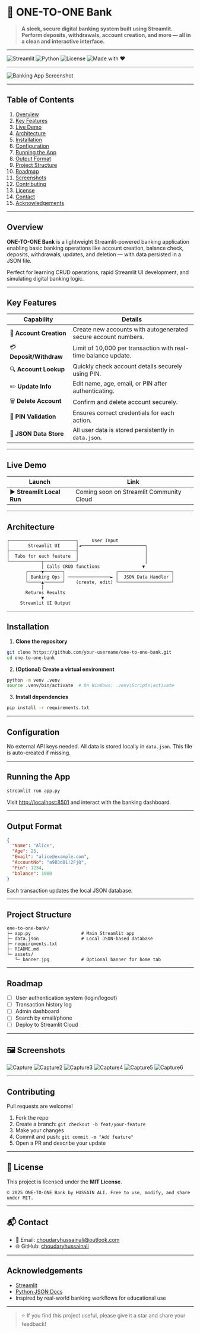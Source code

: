 # 🏦 ONE-TO-ONE Bank

> **A sleek, secure digital banking system built using Streamlit. Perform deposits, withdrawals, account creation, and more — all in a clean and interactive interface.**

---

![Streamlit](https://img.shields.io/badge/Built%20with-Streamlit-orange) ![Python](https://img.shields.io/badge/Built%20with-Python-yellow) ![License](https://img.shields.io/badge/License-MIT-green) ![Made with ❤](https://img.shields.io/badge/Made%20with-%E2%9D%A4-red)

---

![Banking App Screenshot](<img width="1366" height="1321" alt="1" src="https://github.com/user-attachments/assets/106efde2-ed76-4eb0-8f58-723b60646949" />
)

---

## Table of Contents

1. [Overview](#overview)
2. [Key Features](#key-features)
3. [Live Demo](#live-demo)
4. [Architecture](#architecture)
5. [Installation](#installation)
6. [Configuration](#configuration)
7. [Running the App](#running-the-app)
8. [Output Format](#output-format)
9. [Project Structure](#project-structure)
10. [Roadmap](#roadmap)
11. [Screenshots](#screenshots)
12. [Contributing](#contributing)
13. [License](#license)
14. [Contact](#contact)
15. [Acknowledgements](#acknowledgements)

---

## Overview

**ONE-TO-ONE Bank** is a lightweight Streamlit-powered banking application enabling basic banking operations like account creation, balance check, deposits, withdrawals, updates, and deletion — with data persisted in a JSON file.

Perfect for learning CRUD operations, rapid Streamlit UI development, and simulating digital banking logic.

---

## Key Features

| Capability              | Details                                                        |
| ----------------------- | -------------------------------------------------------------- |
| 👤 **Account Creation** | Create new accounts with autogenerated secure account numbers. |
| 💳 **Deposit/Withdraw** | Limit of 10,000 per transaction with real-time balance update. |
| 🔍 **Account Lookup**   | Quickly check account details securely using PIN.              |
| ✏️ **Update Info**      | Edit name, age, email, or PIN after authenticating.            |
| 🗑️ **Delete Account**  | Confirm and delete account securely.                           |
| 🧠 **PIN Validation**   | Ensures correct credentials for each action.                   |
| 💾 **JSON Data Store**  | All user data is stored persistently in `data.json`.           |

---

## Live Demo

| Launch                     | Link                                     |
| -------------------------- | ---------------------------------------- |
| ▶️ **Streamlit Local Run** | Coming soon on Streamlit Community Cloud |

---

## Architecture

```text
┌─────────────────────────┐     User Input
│       Streamlit UI      │◄────────────────────────┐
├─────────────────────────┤                         │
│  Tabs for each feature  │                         │
└────────────┬────────────┘                         │
             │ Calls CRUD functions                ▼
       ┌─────▼───────┐                   ┌────────────────────┐
       │ Banking Ops │ ────────────────► │  JSON Data Handler │
       └─────▲───────┘    (create, edit) └────────────────────┘
             │
       Returns Results
             ▼
     Streamlit UI Output
```

---

## Installation

1. **Clone the repository**

```bash
git clone https://github.com/your-username/one-to-one-bank.git
cd one-to-one-bank
```

2. **(Optional) Create a virtual environment**

```bash
python -m venv .venv
source .venv/bin/activate  # On Windows: .venv\Scripts\activate
```

3. **Install dependencies**

```bash
pip install -r requirements.txt
```

---

## Configuration

No external API keys needed. All data is stored locally in `data.json`. This file is auto-created if missing.

---

## Running the App

```bash
streamlit run app.py
```

Visit [http://localhost:8501](http://localhost:8501) and interact with the banking dashboard.

---

## Output Format

```json
{
  "Name": "Alice",
  "Age": 25,
  "Email": "alice@example.com",
  "AccountNo": "a9B3d81!2FjQ",
  "Pin": 1234,
  "balance": 1000
}
```

Each transaction updates the local JSON database.

---

## Project Structure

```text
one-to-one-bank/
├─ app.py                   # Main Streamlit app
├─ data.json                # Local JSON-based database
├─ requirements.txt
├─ README.md
└─ assets/
   └─ banner.jpg            # Optional banner for home tab
```

---

## Roadmap

* [ ] User authentication system (login/logout)
* [ ] Transaction history log
* [ ] Admin dashboard
* [ ] Search by email/phone
* [ ] Deploy to Streamlit Cloud

---

## 🖼️ Screenshots

![Capture](<img width="1366" height="1090" alt="2" src="https://github.com/user-attachments/assets/7c6cd99d-8d04-4ffc-a95a-3a34f1551c17" />
)
![Capture2](<img width="1366" height="997" alt="3" src="https://github.com/user-attachments/assets/79f7c892-1f11-47c4-9eef-9e623c8961bc" />
)
![Capture3](<img width="1366" height="997" alt="4" src="https://github.com/user-attachments/assets/41629eb4-ec0a-4cc5-90d9-55304ca627bc" />
)
![Capture4](<img width="1366" height="905" alt="5" src="https://github.com/user-attachments/assets/a8760b26-7cf0-4710-8d7a-ad58995f2259" />
)
![Capture5](<img width="1366" height="1090" alt="6" src="https://github.com/user-attachments/assets/a3088858-4cf5-416c-9b2c-aac96f4a4016" />
)
![Capture6](<img width="1366" height="905" alt="7" src="https://github.com/user-attachments/assets/308a9337-6e28-4189-8356-631cd07a2f20" />
)

---

## Contributing

Pull requests are welcome!

1. Fork the repo
2. Create a branch: `git checkout -b feat/your-feature`
3. Make your changes
4. Commit and push: `git commit -m "Add feature"`
5. Open a PR and describe your update

---

## 📄 License

This project is licensed under the **MIT License**.

```
© 2025 ONE-TO-ONE Bank by HUSSAIN ALI. Free to use, modify, and share under MIT.
```

---

## 📬 Contact

* 📧 Email: [choudaryhussainali@outlook.com](mailto:choudaryhussainali@outlook.com)
* 🌐 GitHub: [choudaryhussainali](https://github.com/choudaryhussainali)

---

## Acknowledgements

* [Streamlit](https://streamlit.io)
* [Python JSON Docs](https://docs.python.org/3/library/json.html)
* Inspired by real-world banking workflows for educational use

---

> ⭐ If you find this project useful, please give it a star and share your feedback!
